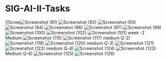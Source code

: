 # SIG-AI-II-Tasks
![Scree![Screenshot (91)](https://github.com/user-attachments/assets/cdc04488-312d-47a3-aab7-0d0a51e07982)
![Screenshot (92)](https://github.com/user-attachments/assets/da8158e5-c88b-4537-bb48-b432fc29d562)
![Screenshot (93)](https://github.com/user-attachments/assets/40b73cfe-0a2b-40a9-9d4f-16e13469311b)
![Screenshot (94)](https://github.com/user-attachments/assets/bbd307de-f7e4-4061-87bc-d2b2c15c52b5)
![Screenshot (96)](https://github.com/user-attachments/assets/3d3d99a6-5a6e-4949-94a3-5857aa919e1d)
![Screenshot (97)](https://github.com/user-attachments/assets/7349f89b-2b00-4108-bb3f-1dc3b2cf8e33)
![Screenshot (99)](https://github.com/user-attachments/assets/e6120ffc-8da0-4ce3-92b7-06a38719bf1d)
![Screenshot (100)](https://github.com/user-attachments/assets/be445192-15d1-433b-af2b-65cd1fb6ef0d)
![Screenshot (102)](https://github.com/user-attachments/assets/aaa6fde5-4e28-4b00-af24-f23bc1d60aa9)
![Screenshot (101)](https://github.com/user-attachments/assets/b1edbc7b-c300-4c61-b381-312b04d02015)
week -2 Medium
![Screenshot (115)](https://github.com/user-attachments/assets/77135ddc-303e-4bc3-996d-8a6b19e87af9)
![Screenshot (117)](https://github.com/user-attachments/assets/2a841d55-f781-4ef6-9e64-3c53ff7ce7fc)
medium Q-2)
![Screenshot (118)](https://github.com/user-attachments/assets/450de7cc-04a0-4b52-b6e5-3bc28ce8fcb5)
![Screenshot (120)](https://github.com/user-attachments/assets/f346bb05-3fb3-4836-83ee-c3edb72b30de)
medium Q-3)
![Screenshot (121)](https://github.com/user-attachments/assets/85f80fcd-e9f6-422c-80f1-37e6c6e3c38e)
![Screenshot (122)](https://github.com/user-attachments/assets/84f21258-bde4-476e-8e13-c006603c2da2)
medium Q-4)
![Screenshot (124)](https://github.com/user-attachments/assets/79cb328e-4ae2-4615-9d1e-5c3e22e8f4a7)
![Screenshot (123)](https://github.com/user-attachments/assets/292231cb-a6d8-46a2-b4bb-04eadd1af9c5)
Medium Q-6)
![Screenshot (125)](https://github.com/user-attachments/assets/ba783073-8369-4082-8a87-a1c132327403)
![Screenshot (126)](https://github.com/user-attachments/assets/6a517e39-4664-4602-af62-13d6ca429da2)
